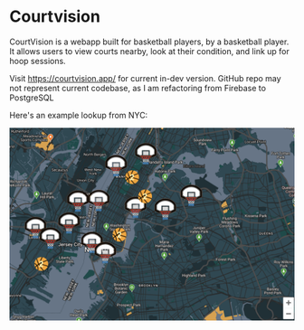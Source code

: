 # Courtvision

CourtVision is a webapp built for basketball players, by a basketball player. It allows users to view courts nearby, look at their condition, and link up for hoop sessions. 

Visit https://courtvision.app/ for current in-dev version. GitHub repo may not represent current codebase, as I am refactoring from Firebase to PostgreSQL

Here's an example lookup from NYC:

![CourtVision Screenshot](https://github.com/haruncurak/courtvision/blob/main/lookup.png)
